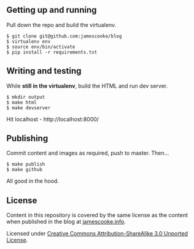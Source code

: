 Getting up and running
----------------------

Pull down the repo and build the virtualenv.

    $ git clone git@github.com:jamescooke/blog
    $ virtualenv env
    $ source env/bin/activate
    $ pip install -r requirements.txt


Writing and testing
-------------------

While **still in the virtualenv**, build the HTML and run dev server.

    $ mkdir output
    $ make html
    $ make devserver

Hit localhost - http://localhost:8000/


Publishing
----------

Commit content and images as required, push to master. Then...

    $ make publish
    $ make github

All good in the hood.


License
-------

Content in this repository is covered by the same license as the content when
published in the blog at [jamescooke.info](http://jamescooke.info/).

Licensed under [Creative Commons Attribution-ShareAlike 3.0 Unported
License](http://creativecommons.org/licenses/by-sa/3.0/deed.en_GB).
